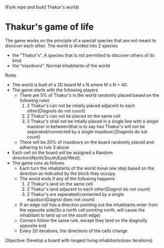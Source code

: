 (Fork repo and build Thakur's world)

Thakur's game of life
=====================

The game works on the principle of a special species that are not meant to discover each other. 
The world is divided into 2 species
* the "Thakur's". A species that is not permitted to discover others of its kind. 
* the "mazdoors". Normal inhabitants of the world


Rules
* The world is built of a 2D board M x N where M x N > 40.
* The game starts with the following players
	* There are 5% of Thakur's in the world randomly placed based on the following rules
		1. 2 Thakur's can not be intially placed adjacent to each other(Diagnols do not count)
		2. 2 Thakur's can not be placed on the same cell
		3. 2 Thakur's shall not be intially placed in a single line with a single mazdoor in between(that is to say two Thakur's will not be seperated/connected by a single mazdoor){Diagnols do not count}
	*  There will be 20% of mazdoors on the board randomly placed and adhering to rule 3 above
* Each cell on the board will be assigned a Random direction(North/South/East/West).
* The game runs as follows
	* Each turn the inhabitants of the world move one step based on the direction as indicated by the block they occupy.
	* The world ends if any of the following happens
		1. 2 Thakur's land on the same cell
		2. 2 Thakur's land adjacent to each other(Diagnol do not count)
		3. 2 Thakur's are seperated/connected by a single mazdoor(Diagnol does not count)
	* If an edge cell has a direction pointing out the inhabitants enter from the opposite side(So a north cell pointing north, will cause the inhabitant to land up on the south edge)
	* Corners follow the same rule, except they land on the diagnolly opposite end
	* Every 20 iterations, the directions of the cells change

Objective: Develop a board with longest living inhabitants(max iterations)
